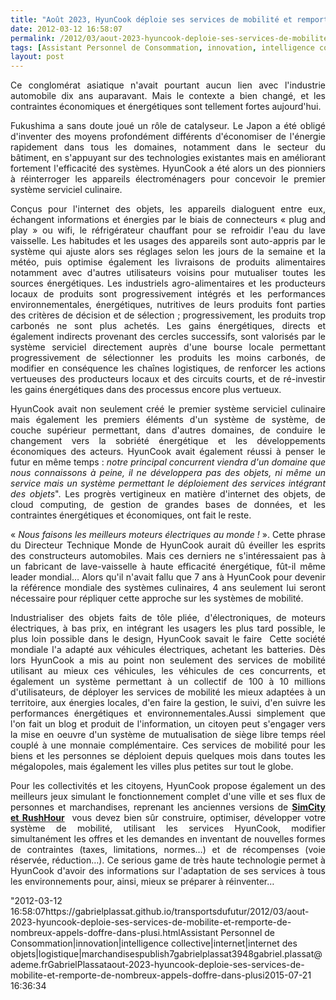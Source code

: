 ```yaml
---
title: "Août 2023, HyunCook déploie ses services de mobilité et remporte de nombreux appels d'offre dans plusieurs mégalopoles."
date: 2012-03-12 16:58:07
permalink: /2012/03/aout-2023-hyuncook-deploie-ses-services-de-mobilite-et-remporte-de-nombreux-appels-doffre-dans-plusi.html
tags: [Assistant Personnel de Consommation, innovation, intelligence collective, internet, internet des objets, logistique, marchandises]
layout: post
---
```


<p style="text-align: justify">Ce conglomérat asiatique n'avait pourtant aucun lien avec l'industrie automobile dix ans auparavant. Mais le contexte a bien changé, et les contraintes économiques et énergétiques sont tellement fortes aujourd'hui.</p> <p style="text-align: justify">Fukushima a sans doute joué un rôle de catalyseur. Le Japon a été obligé d'inventer des moyens profondément différents d'économiser de l'énergie rapidement dans tous les domaines, notamment dans le secteur du bâtiment, en s'appuyant sur des technologies existantes mais en améliorant fortement l'efficacité des systèmes. HyunCook a été alors un des pionniers à réinterroger les appareils électroménagers pour concevoir le premier système serviciel culinaire. </p>  <!--more-->   <p style="text-align: justify">Conçus pour l'internet des objets, les appareils dialoguent entre eux, échangent informations et énergies par le biais de connecteurs « plug and play » ou wifi, le réfrigérateur chauffant pour se refroidir l'eau du lave vaisselle. Les habitudes et les usages des appareils sont auto-appris par le système qui ajuste alors ses réglages selon les jours de la semaine et la météo, puis optimise également les livraisons de produits alimentaires notamment avec d'autres utilisateurs voisins pour mutualiser toutes les sources énergétiques. Les industriels agro-alimentaires et les producteurs locaux de produits sont progressivement intégrés et les performances environnementales, énergétiques, nutritives de leurs produits font parties des critères de décision et de sélection ; progressivement, les produits trop carbonés ne sont plus achetés. Les gains énergétiques, directs et également indirects provenant des cercles successifs, sont valorisés par le système serviciel directement auprès d'une bourse locale permettant progressivement de sélectionner les produits les moins carbonés, de modifier en conséquence les chaînes logistiques, de renforcer les actions vertueuses des producteurs locaux et des circuits courts, et de ré-investir les gains énergétiques dans des processus encore plus vertueux.</p> <p style="text-align: justify">HyunCook avait non seulement créé le premier système serviciel culinaire mais également les premiers éléments d'un système de système, de couche supérieur permettant, dans d'autres domaines, de conduire le changement vers la sobriété énergétique et les développements économiques des acteurs. HyunCook avait également réussi à penser le futur en même temps : <em>notre principal concurrent viendra d'un domaine que nous connaissons à peine, il ne développera pas des objets, ni même un service mais un système permettant le déploiement des services intégrant des objets</em>". Les progrès vertigineux en matière d'internet des objets, de cloud computing, de gestion de grandes bases de données, et les contraintes énergétiques et économiques, ont fait le reste.</p> <p style="text-align: justify">« <em>Nous faisons les meilleurs moteurs électriques au monde !</em> ». Cette phrase du Directeur Technique Monde de HyunCook aurait dû éveiller les esprits des constructeurs automobiles. Mais ces derniers ne s'intéressaient pas à un fabricant de lave-vaisselle à haute efficacité énergétique, fût-il même leader mondial… Alors qu'il n'avait fallu que 7 ans à HyunCook pour devenir la référence mondiale des systèmes culinaires, 4 ans seulement lui seront nécessaire pour répliquer cette approche sur les systèmes de mobilité.</p> <p style="text-align: justify">Industrialiser des objets faits de tôle pliée, d'électroniques, de moteurs électriques, à bas prix, en intégrant les usagers les plus tard possible, le plus loin possible dans le design, HyunCook savait le faire  Cette société mondiale l'a adapté aux véhicules électriques, achetant les batteries. Dès lors HyunCook a mis au point non seulement des services de mobilité utilisant au mieux ces véhicules, les véhicules de ces concurrents, et également un système permettant à un collectif de 100 à 10 millions d'utilisateurs, de déployer les services de mobilité les mieux adaptées à un territoire, aux énergies locales, d'en faire la gestion, le suivi, d'en suivre les performances énergétiques et environnementales.Aussi simplement que l'on fait un blog et produit de l'information, un citoyen peut s'engager vers la mise en oeuvre d'un système de mutualisation de siège libre temps réel couplé à une monnaie complémentaire. Ces services de mobilité pour les biens et les personnes se déploient depuis quelques mois dans toutes les mégalopoles, mais également les villes plus petites sur tout le globe.</p> <p style="text-align: justify">Pour les collectivités et les citoyens, HyunCook propose également un des meilleurs jeux simulant le fonctionnement complet d'une ville et ses flux de personnes et marchandises, reprenant les anciennes versions de <a href="http://fr.wikipedia.org/wiki/SimCity_4:_Rush_Hour" target="_blank"><strong>SimCity et RushHour</strong></a>  vous devez bien sûr construire, optimiser, développer votre système de mobilité, utilisant les services HyunCook, modifier simultanément les offres et les demandes en inventant de nouvelles formes de contraintes (taxes, limitations, normes…) et de récompenses (voie réservée, réduction…). Ce serious game de très haute technologie permet à HyunCook d'avoir des informations sur l'adaptation de ses services à tous les environnements pour, ainsi, mieux se préparer à réinventer…</p>"2012-03-12 16:58:07https://gabrielplassat.github.io/transportsdufutur/2012/03/aout-2023-hyuncook-deploie-ses-services-de-mobilite-et-remporte-de-nombreux-appels-doffre-dans-plusi.htmlAssistant Personnel de Consommation|innovation|intelligence collective|internet|internet des objets|logistique|marchandisespublish7gabrielplassat3948gabriel.plassat@ademe.frGabrielPlassataout-2023-hyuncook-deploie-ses-services-de-mobilite-et-remporte-de-nombreux-appels-doffre-dans-plusi2015-07-21 16:36:34

